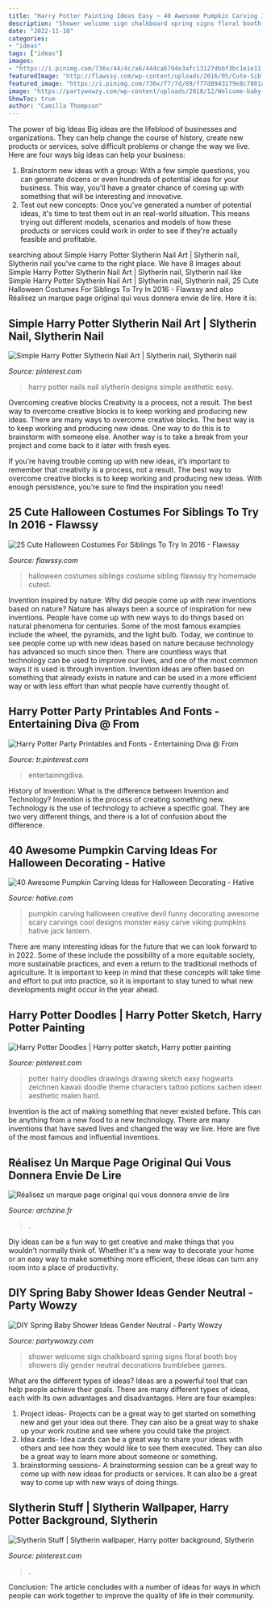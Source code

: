 ```yaml
---
title: "Harry Potter Painting Ideas Easy ~ 40 Awesome Pumpkin Carving Ideas For Halloween Decorating"
description: "Shower welcome sign chalkboard spring signs floral booth boy showers diy gender neutral decorations bumblebee games"
date: "2022-11-10"
categories:
- "ideas"
tags: ["ideas"]
images:
- "https://i.pinimg.com/736x/44/4c/a6/444ca6794e3afc13127dbbf3bc1e1e11.jpg"
featuredImage: "http://flawssy.com/wp-content/uploads/2016/05/Cute-Sibling-Costume-Ideas.jpg"
featured_image: "https://i.pinimg.com/736x/f7/7d/89/f77d8943179e8c7881ad429f0c97cea2.jpg"
image: "https://partywowzy.com/wp-content/uploads/2018/12/Welcome-baby-chalkboard-sign.jpg"
ShowToc: true
author: "Camilla Thompson"
---
```



The power of big Ideas
Big ideas are the lifeblood of businesses and organizations. They can help change the course of history, create new products or services, solve difficult problems or change the way we live.
Here are four ways big ideas can help your business: 
1. Brainstorm new ideas with a group: With a few simple questions, you can generate dozens or even hundreds of potential ideas for your business. This way, you'll have a greater chance of coming up with something that will be interesting and innovative.
2. Test out new concepts: Once you've generated a number of potential ideas, it's time to test them out in an real-world situation. This means trying out different models, scenarios and models of how these products or services could work in order to see if they're actually feasible and profitable. 

	

		
searching about Simple Harry Potter Slytherin Nail Art | Slytherin nail, Slytherin nail you've came to the right place. We have 8 Images about Simple Harry Potter Slytherin Nail Art | Slytherin nail, Slytherin nail like Simple Harry Potter Slytherin Nail Art | Slytherin nail, Slytherin nail, 25 Cute Halloween Costumes For Siblings To Try In 2016 - Flawssy and also Réalisez un marque page original qui vous donnera envie de lire. Here it is:
		
    
## Simple Harry Potter Slytherin Nail Art | Slytherin Nail, Slytherin Nail

<img loading=lazy src="https://i.pinimg.com/736x/af/ec/1c/afec1ce8d843c1a17ce743402d3a98c4.jpg" onerror="this.onerror=null;this.src='https://tse4.mm.bing.net/th?id=OIP.XEGLqSixtSj6LxH8vOzbrQHaJ3&amp;pid=15.1';" alt="Simple Harry Potter Slytherin Nail Art | Slytherin nail, Slytherin nail">

_Source: pinterest.com_

>harry potter nails nail slytherin designs simple aesthetic easy. 

	

Overcoming creative blocks
Creativity is a process, not a result. The best way to overcome creative blocks is to keep working and producing new ideas.
There are many ways to overcome creative blocks. The best way is to keep working and producing new ideas. One way to do this is to brainstorm with someone else. Another way is to take a break from your project and come back to it later with fresh eyes.

If you’re having trouble coming up with new ideas, it’s important to remember that creativity is a process, not a result. The best way to overcome creative blocks is to keep working and producing new ideas. With enough persistence, you’re sure to find the inspiration you need!

    
## 25 Cute Halloween Costumes For Siblings To Try In 2016 - Flawssy

<img loading=lazy src="http://flawssy.com/wp-content/uploads/2016/05/Cute-Sibling-Costume-Ideas.jpg" onerror="this.onerror=null;this.src='https://tse1.mm.bing.net/th?id=OIP.JN7mba8ycvLLMCJEEDv0ugHaLy&amp;pid=15.1';" alt="25 Cute Halloween Costumes For Siblings To Try In 2016 - Flawssy">

_Source: flawssy.com_

>halloween costumes siblings costume sibling flawssy try homemade cutest. 

	

Invention inspired by nature: Why did people come up with new inventions based on nature?
Nature has always been a source of inspiration for new inventions. People have come up with new ways to do things based on natural phenomena for centuries. Some of the most famous examples include the wheel, the pyramids, and the light bulb. Today, we continue to see people come up with new ideas based on nature because technology has advanced so much since then. There are countless ways that technology can be used to improve our lives, and one of the most common ways it is used is through invention. Invention ideas are often based on something that already exists in nature and can be used in a more efficient way or with less effort than what people have currently thought of.

    
## Harry Potter Party Printables And Fonts - Entertaining Diva @ From

<img loading=lazy src="https://i.pinimg.com/736x/44/4c/a6/444ca6794e3afc13127dbbf3bc1e1e11.jpg" onerror="this.onerror=null;this.src='https://tse4.mm.bing.net/th?id=OIP.NrvEXvjuMzL9Mdw6bhF8PwHaLG&amp;pid=15.1';" alt="Harry Potter Party Printables and Fonts - Entertaining Diva @ From">

_Source: tr.pinterest.com_

>entertainingdiva. 

	

History of Invention: What is the difference between Invention and Technology?
Invention is the process of creating something new. Technology is the use of technology to achieve a specific goal. They are two very different things, and there is a lot of confusion about the difference.

    
## 40 Awesome Pumpkin Carving Ideas For Halloween Decorating - Hative

<img loading=lazy src="https://hative.com/wp-content/uploads/2014/10/pumpkin-carving-ideas/8-devil-pumpkin.jpg" onerror="this.onerror=null;this.src='https://tse2.mm.bing.net/th?id=OIP.ZN6UM9wG1e7-n3GZbCnEUQHaHo&amp;pid=15.1';" alt="40 Awesome Pumpkin Carving Ideas for Halloween Decorating - Hative">

_Source: hative.com_

>pumpkin carving halloween creative devil funny decorating awesome scary carvings cool designs monster easy carve viking pumpkins hative jack lantern. 

	

There are many interesting ideas for the future that we can look forward to in 2022. Some of these include the possibility of a more equitable society, more sustainable practices, and even a return to the traditional methods of agriculture. It is important to keep in mind that these concepts will take time and effort to put into practice, so it is important to stay tuned to what new developments might occur in the year ahead.

    
## Harry Potter Doodles | Harry Potter Sketch, Harry Potter Painting

<img loading=lazy src="https://i.pinimg.com/736x/69/d2/a8/69d2a8b9ef4891ec997194c09734b692.jpg" onerror="this.onerror=null;this.src='https://tse1.mm.bing.net/th?id=OIP.iHi7lN-ivnwSeYykFaprwwHaJ3&amp;pid=15.1';" alt="Harry Potter Doodles | Harry potter sketch, Harry potter painting">

_Source: pinterest.com_

>potter harry doodles drawings drawing sketch easy hogwarts zeichnen kawaii doodle theme characters tattoo potions sachen ideen aesthetic malen hard. 

	

Invention is the act of making something that never existed before. This can be anything from a new food to a new technology. There are many inventions that have saved lives and changed the way we live. Here are five of the most famous and influential inventions.

    
## Réalisez Un Marque Page Original Qui Vous Donnera Envie De Lire

<img loading=lazy src="https://archzine.fr/wp-content/uploads/2016/04/marque-page-original-harry-potter.jpg" onerror="this.onerror=null;this.src='https://tse2.mm.bing.net/th?id=OIP.zZhrMQex33z2iphqRPFh2AHaJ3&amp;pid=15.1';" alt="Réalisez un marque page original qui vous donnera envie de lire">

_Source: archzine.fr_

>. 

	

Diy ideas can be a fun way to get creative and make things that you wouldn't normally think of. Whether it's a new way to decorate your home or an easy way to make something more efficient, these ideas can turn any room into a place of productivity.

    
## DIY Spring Baby Shower Ideas Gender Neutral - Party Wowzy

<img loading=lazy src="https://partywowzy.com/wp-content/uploads/2018/12/Welcome-baby-chalkboard-sign.jpg" onerror="this.onerror=null;this.src='https://tse1.mm.bing.net/th?id=OIP.qAmdsRULTX_YZJ2tLCCl_QHaJ4&amp;pid=15.1';" alt="DIY Spring Baby Shower Ideas Gender Neutral - Party Wowzy">

_Source: partywowzy.com_

>shower welcome sign chalkboard spring signs floral booth boy showers diy gender neutral decorations bumblebee games. 

	

What are the different types of ideas?
Ideas are a powerful tool that can help people achieve their goals. There are many different types of ideas, each with its own advantages and disadvantages. Here are four examples: 
1. Project ideas- Projects can be a great way to get started on something new and get your idea out there. They can also be a great way to shake up your work routine and see where you could take the project. 
2. Idea cards- Idea cards can be a great way to share your ideas with others and see how they would like to see them executed. They can also be a great way to learn more about someone or something. 
3. brainstorming sessions- A brainstorming session can be a great way to come up with new ideas for products or services. It can also be a great way to come up with new ways of doing things.

    
## Slytherin Stuff | Slytherin Wallpaper, Harry Potter Background, Slytherin

<img loading=lazy src="https://i.pinimg.com/736x/f7/7d/89/f77d8943179e8c7881ad429f0c97cea2.jpg" onerror="this.onerror=null;this.src='https://tse4.mm.bing.net/th?id=OIP.iw0kZAB9xZ_odhb1AGJovgHaMW&amp;pid=15.1';" alt="Slytherin Stuff | Slytherin wallpaper, Harry potter background, Slytherin">

_Source: pinterest.com_

>. 

	

Conclusion:
The article concludes with a number of ideas for ways in which people can work together to improve the quality of life in their community.

